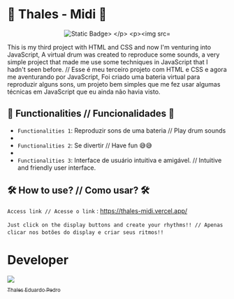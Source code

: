 # 🎵 Thales - Midi 🎵

<p align="center">
<img src="https://img.shields.io/badge/Status-Complete-green20%25" alt="Static Badge>
</p>
 
![Mid Preview](thales-mid.png)
 
This is my third project with HTML and CSS and now I'm venturing into JavaScript,
A virtual drum was created to reproduce some sounds, a very simple project that made me use some techniques
in JavaScript that I hadn't seen before. // Esse é meu terceiro projeto com HTML e CSS e agora me aventurando por JavaScript,
Foi criado uma bateria virtual para reproduzir alguns sons, um projeto bem simples que me fez usar algumas técnicas
em JavaScript que eu ainda não havia visto.

## 🔨 Functionalities // Funcionalidades 🔨

- `Functionalities 1`: Reproduzir sons de uma bateria // Play drum sounds
- 
- `Functionalities 2`: Se divertir // Have fun 😅😅
- 
- `Functionalities 3`: Interface de usuário intuitiva e amigável. // Intuitive and friendly user interface.

## 🛠️ How to use? // Como usar? 🛠️ 

`Access link // Acesse o link` : https://thales-midi.vercel.app/

`Just click on the display buttons and create your rhythms!! // Apenas clicar nos botões do display e criar seus ritmos!!`

# Developer
 [<img loading="lazy" src="https://avatars.githubusercontent.com/u/89024257?v=4" width=115><br><sub>Thales Eduardo Pedro</sub>](https://github.com/thales32k0)
